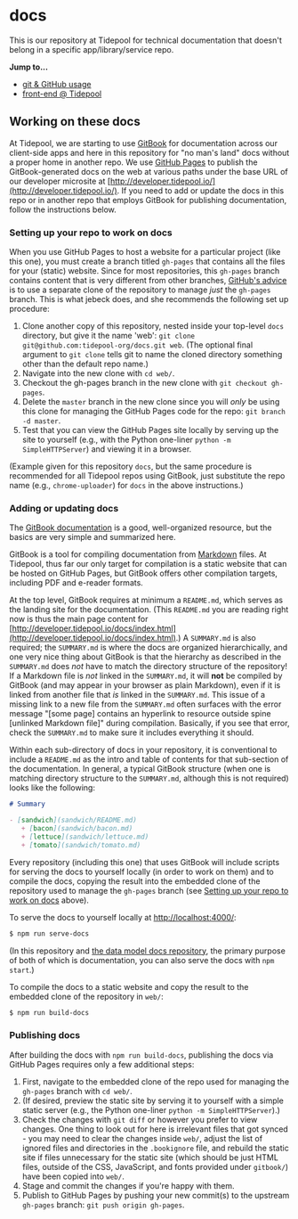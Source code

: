 # docs

This is our repository at Tidepool for technical documentation that doesn't belong in a specific app/library/service repo.

**Jump to...**

- [git & GitHub usage](./GitHub/README.md)
- [front-end @ Tidepool](./front-end/README.md)

## Working on these docs

At Tidepool, we are starting to use [GitBook](https://www.gitbook.com/) for documentation across our client-side apps and here in this repository for "no man's land" docs without a proper home in another repo. We use [GitHub Pages](https://pages.github.com/) to publish the GitBook-generated docs on the web at various paths under the base URL of our developer microsite at [http://developer.tidepool.io/](http://developer.tidepool.io/). If you need to add or update the docs in this repo or in another repo that employs GitBook for publishing documentation, follow the instructions below.

### Setting up your repo to work on docs

When you use GitHub Pages to host a website for a particular project (like this one), you must create a branch titled `gh-pages` that contains all the files for your (static) website. Since for most repositories, this `gh-pages` branch contains content that is very different from other branches, [GitHub's advice](https://help.github.com/articles/creating-project-pages-manually/) is to use a separate clone of the repository to manage *just* the `gh-pages` branch. This is what jebeck does, and she recommends the following set up procedure:

1. Clone another copy of this repository, nested inside your top-level `docs` directory, but give it the name 'web': `git clone git@github.com:tidepool-org/docs.git web`. (The optional final argument to `git clone` tells git to name the cloned directory something other than the default repo name.)
1. Navigate into the new clone with `cd web/`.
1. Checkout the gh-pages branch in the new clone with `git checkout gh-pages`.
1. Delete the `master` branch in the new clone since you will *only* be using this clone for managing the GitHub Pages code for the repo: `git branch -d master`.
1. Test that you can view the GitHub Pages site locally by serving up the site to yourself (e.g., with the Python one-liner `python -m SimpleHTTPServer`) and viewing it in a browser.

(Example given for this repository `docs`, but the same procedure is recommended for all Tidepool repos using GitBook, just substitute the repo name (e.g., `chrome-uploader`) for `docs` in the above instructions.)

### Adding or updating docs

The [GitBook documentation](https://help.gitbook.com/) is a good, well-organized resource, but the basics are very simple and summarized here.

GitBook is a tool for compiling documentation from [Markdown](https://daringfireball.net/projects/markdown/) files. At Tidepool, thus far our only target for compilation is a static website that can be hosted on GitHub Pages, but GitBook offers other compilation targets, including PDF and e-reader formats.

At the top level, GitBook requires at minimum a `README.md`, which serves as the landing site for the documentation. (This `README.md` you are reading right now is thus the main page content for [http://developer.tidepool.io/docs/index.html](http://developer.tidepool.io/docs/index.html).) A `SUMMARY.md` is also required; the `SUMMARY.md` is where the docs are organized hierarchically, and one very nice thing about GitBook is that the hierarchy as described in the `SUMMARY.md` does *not* have to match the directory structure of the repository! If a Markdown file is *not* linked in the `SUMMARY.md`, it will **not** be compiled by GitBook (and may appear in your browser as plain Markdown), even if it is linked from another file that *is* linked in the `SUMMARY.md`. This issue of a missing link to a new file from the `SUMMARY.md` often surfaces with the error message "[some page] contains an hyperlink to resource outside spine [unlinked Markdown file]" during compilation. Basically, if you see that error, check the `SUMMARY.md` to make sure it includes everything it should.

Within each sub-directory of docs in your repository, it is conventional to include a `README.md` as the intro and table of contents for that sub-section of the documentation. In general, a typical GitBook structure (when one is matching directory structure to the `SUMMARY.md`, although this is not required) looks like the following:

```Markdown
# Summary

- [sandwich](sandwich/README.md)
   + [bacon](sandwich/bacon.md)
   + [lettuce](sandwich/lettuce.md)
   + [tomato](sandwich/tomato.md)

```

Every repository (including this one) that uses GitBook will include scripts for serving the docs to yourself locally (in order to work on them) and to compile the docs, copying the result into the embedded clone of the repository used to manage the `gh-pages` branch (see [Setting up your repo to work on docs](#setting-up-your-repo-to-work-on-docs) above).

To serve the docs to yourself locally at [http://localhost:4000/](http://localhost:4000/):

```bash
$ npm run serve-docs
```

(In this repository and [the data model docs repository](https://github.com/tidepool-org/data-model), the primary purpose of both of which is documentation, you can also serve the docs with `npm start`.)

To compile the docs to a static website and copy the result to the embedded clone of the repository in `web/`:

```bash
$ npm run build-docs
```

### Publishing docs

After building the docs with `npm run build-docs`, publishing the docs via GitHub Pages requires only a few additional steps:

1. First, navigate to the embedded clone of the repo used for managing the `gh-pages` branch with `cd web/`.
1. (If desired, preview the static site by serving it to yourself with a simple static server (e.g., the Python one-liner `python -m SimpleHTTPServer`).)
1. Check the changes with `git diff` or however you prefer to view changes. One thing to look out for here is irrelevant files that got synced - you may need to clear the changes inside `web/`, adjust the list of ignored files and directories in the `.bookignore` file, and rebuild the static site if files unnecessary for the static site (which should be just HTML files, outside of the CSS, JavaScript, and fonts provided under `gitbook/`) have been copied into `web/`.
1. Stage and commit the changes if you're happy with them.
1. Publish to GitHub Pages by pushing your new commit(s) to the upstream `gh-pages` branch: `git push origin gh-pages`.
